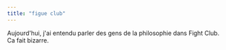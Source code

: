 ```yaml
---
title: "figue club"
---
```


Aujourd'hui, j'ai entendu parler des gens de la philosophie dans Fight Club.
Ca fait bizarre.

